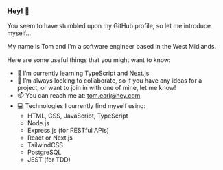 ### Hey! 👋

You seem to have stumbled upon my GitHub profile, so let me introduce myself...

My name is Tom and I'm a software engineer based in the West Midlands.

Here are some useful things that you might want to know:

- 🌱 I’m currently learning TypeScript and Next.js
- 👯 I’m always looking to collaborate, so if you have any ideas for a project, or want to join in with one of mine, let me know!
- 📫 You can reach me at: tom.earl@hey.com
- 💻 Technologies I currently find myself using:
  - HTML, CSS, JavaScript, TypeScript
  - Node.js
  - Express.js (for RESTful APIs)
  - React or Next.js
  - TailwindCSS
  - PostgreSQL
  - JEST (for TDD)
